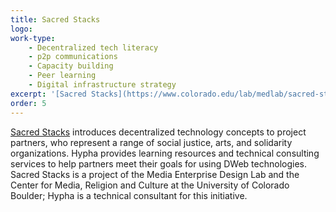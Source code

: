 ```yaml
---
title: Sacred Stacks
logo:
work-type: 
    - Decentralized tech literacy 
    - p2p communications 
    - Capacity building 
    - Peer learning 
    - Digital infrastructure strategy
excerpt: '[Sacred Stacks](https://www.colorado.edu/lab/medlab/sacred-stacks) introduces decentralized technology concepts to project partners, who represent a range of social justice, arts, and solidarity organizations.'
order: 5
--- 
```

[Sacred Stacks](https://www.colorado.edu/lab/medlab/sacred-stacks) introduces decentralized technology concepts to project partners, who represent a range of social justice, arts, and solidarity organizations. Hypha provides learning resources and technical consulting services to help partners meet their goals for using DWeb technologies. Sacred Stacks is a project of the Media Enterprise Design Lab and the Center for Media, Religion and Culture at the University of Colorado Boulder; Hypha is a technical consultant for this initiative. 